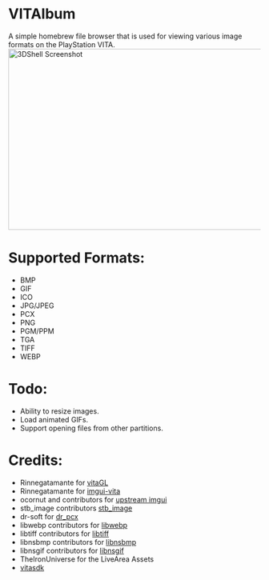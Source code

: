 # VITAlbum

A simple homebrew file browser that is used for viewing various image formats on the PlayStation VITA.
<img src="https://i.imgur.com/KI6woYJ.jpg" alt="3DShell Screenshot" width="640" height="362"/>

# Supported Formats:
- BMP
- GIF
- ICO
- JPG/JPEG
- PCX
- PNG
- PGM/PPM
- TGA
- TIFF
- WEBP

# Todo:
- Ability to resize images.
- Load animated GIFs.
- Support opening files from other partitions.

# Credits:
- Rinnegatamante for [vitaGL](https://github.com/Rinnegatamante/vitaGL)
- Rinnegatamante for [imgui-vita](https://github.com/Rinnegatamante/imgui-vita)
- ocornut and contributors for [upstream imgui](https://github.com/ocornut/imgui)
- stb_image contributors [stb_image](https://github.com/nothings/stb/blob/master/stb_image.h)
- dr-soft for [dr_pcx](https://github.com/dr-soft/dr_pcx)
- libwebp contributors for [libwebp](https://developers.google.com/speed/webp)
- libtiff contributors for [libtiff](http://www.libtiff.org/)
- libnsbmp contributors for [libnsbmp](https://www.netsurf-browser.org/projects/libnsbmp/)
- libnsgif contributors for [libnsgif](https://www.netsurf-browser.org/projects/libnsgif/)
- TheIronUniverse for the LiveArea Assets
- [vitasdk](https://github.com/vitasdk)
